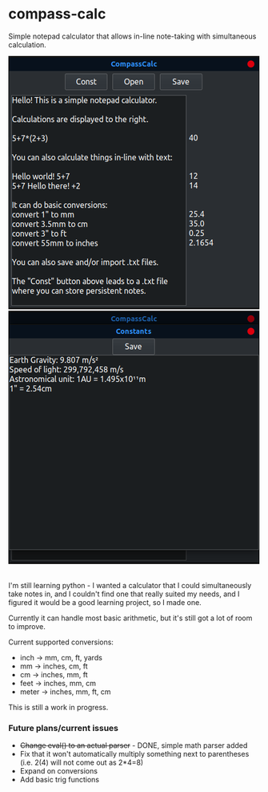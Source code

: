 # compass-calc
Simple notepad calculator that allows in-line note-taking with simultaneous calculation.

![Image showing calculation window with various examples](/screenshots/image1.png)<br>
![Image showing constants window](/screenshots/image2.png)<br><br>

I'm still learning python - I wanted a calculator that I could simultaneously take notes in, and I couldn't find one that really suited my needs, and I figured it would be a good learning project, so I made one.

Currently it can handle most basic arithmetic, but it's still got a lot of room to improve.

Current supported conversions:
- inch -> mm, cm, ft, yards
- mm -> inches, cm, ft
- cm -> inches, mm, ft
- feet -> inches, mm, cm
- meter -> inches, mm, ft, cm

This is still a work in progress.

### Future plans/current issues
- ~~Change eval() to an actual parser~~ - DONE, simple math parser added
- Fix that it won't automatically multiply something next to parentheses (i.e. 2(4) will not come out as 2*4=8)
- Expand on conversions
- Add basic trig functions
